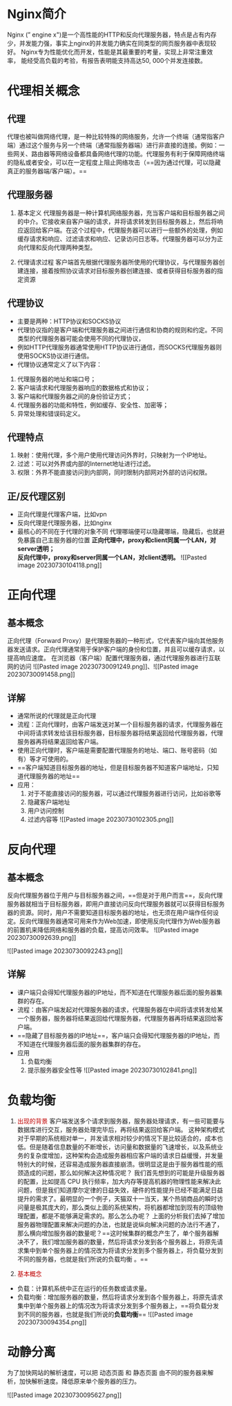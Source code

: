 # Nginx简介
Nginx (” engine x")是一个高性能的HTTP和反向代理服务器，特点是占有内存少，并发能力强，事实上nginx的并发能力确实在同类型的网页服务器中表现较好。
Nginx专为性能优化而开发，性能是其最重要的考量，实现上非常注重效率， 能经受高负载的考验，有报告表明能支持高达50, 000个并发连接数。
# 代理相关概念
## 代理
代理也被叫做网络代理，是一种比较特殊的网络服务，允许一个终端（通常指客户端）通过这个服务与另一个终端（通常指服务器端）进行非直接的连接。例如：一些网关、路由器等网络设备都具备网络代理的功能。代理服务有利于保障网络终端的隐私或者安全，可以在一定程度上阻止网络攻击（==因为通过代理，可以隐藏真正的服务器端/客户端）。==

## 代理服务器
1. 基本定义
代理服务器是一种计算机网络服务器，充当客户端和目标服务器之间的中介。它接收来自客户端的请求，并将请求转发到目标服务器上，然后将响应返回给客户端。在这个过程中，代理服务器可以进行一些额外的处理，例如缓存请求和响应、过滤请求和响应、记录访问日志等。代理服务器可以分为正向代理和反向代理两种类型。

2. 代理请求过程
客户端首先根据代理服务器所使用的代理协议，与代理服务器创建连接，接着按照协议请求对目标服务器创建连接、或者获得目标服务器的指定资源

## 代理协议
* 主要是两种：HTTP协议和SOCKS协议
* 代理协议指的是客户端和代理服务器之间进行通信和协商的规则和约定。不同类型的代理服务器可能会使用不同的代理协议，
* 例如HTTP代理服务器通常使用HTTP协议进行通信，而SOCKS代理服务器则使用SOCKS协议进行通信。
* 代理协议通常定义了以下内容：
1. 代理服务器的地址和端口号；
2. 客户端请求和代理服务器响应的数据格式和协议；
3. 客户端和代理服务器之间的身份验证方式；
4. 代理服务器的功能和特性，例如缓存、安全性、加密等；
5. 异常处理和错误码定义。
## 代理特点
1. 映射：使用代理，多个用户使用代理访问外界时，只映射为一个IP地址。
2. 过滤：可以对外界或内部的Internet地址进行过滤。
3. 权限：外界不能直接访问到内部网，同时限制内部网对外部的访问权限。
## 正/反代理区别
* 正向代理是代理客户端，比如vpn 
* 反向代理是代理服务器，比如nginx 
* 最核心的不同在于代理的对象不同 代理哪端便可以隐藏哪端，隐藏后，也就避免暴露自己主服务器的位置
**正向代理中，proxy和client同属一个LAN，对server透明；  
反向代理中，proxy和server同属一个LAN，对client透明。**
![[Pasted image 20230730104118.png]]
# 正向代理
## 基本概念
正向代理（Forward Proxy）是代理服务器的一种形式，它代表客户端向其他服务器发送请求。正向代理通常用于保护客户端的身份和位置，并且可以缓存请求，以提高响应速度。
在浏览器（客户端）配置代理服务器，通过代理服务器进行互联网的访问
![[Pasted image 20230730091249.png]]、![[Pasted image 20230730091458.png]]
## 详解
* 通常所说的代理就是正向代理
* 流程：正向代理时，由客户端发送对某一个目标服务器的请求，代理服务器在中间将请求转发给该目标服务器，目标服务器将结果返回给代理服务器，代理服务器再将结果返回给客户端。  
* 使用正向代理时，客户端是需要配置代理服务的地址、端口、账号密码（如有）等才可使用的。
* ==客户端知道目标服务器的地址，但是目标服务器不知道客户端地址，只知道代理服务器的地址==
* 应用：
	1. 对于不能直接访问的服务器，可以通过代理服务器进行访问，比如谷歌等
	2. 隐藏客户端地址
	3. 用户访问控制
	4. 过滤内容等
![[Pasted image 20230730102305.png]]



# 反向代理
## 基本概念
反向代理服务器位于用户与目标服务器之间，==但是对于用户而言==，反向代理服务器就相当于目标服务器，即用户直接访问反向代理服务器就可以获得目标服务器的资源。同时，用户不需要知道目标服务器的地址，也无须在用户端作任何设定。反向代理服务器通常可用来作为Web加速，即使用反向代理作为Web服务器的前置机来降低网络和服务器的负载，提高访问效率。
![[Pasted image 20230730092639.png]]

![[Pasted image 20230730092243.png]]

## 详解
* 课户端只会得知代理服务器的IP地址，而不知道在代理服务器后面的服务器集群的存在。
* 流程：由客户端发起对代理服务器的请求，代理服务器在中间将请求转发给某一个服务器，服务器将结果返回给代理服务器，代理服务器再将结果返回给客户端。
* ==隐藏了目标服务器的IP地址==，客户端只会得知代理服务器的IP地址，而不知道在代理服务器后面的服务器集群的存在。
* 应用
	1. 负载均衡
	2. 提示服务器安全性等
![[Pasted image 20230730102841.png]]

# 负载均衡
1. <font color="#c00000">出现的背景</font>
客户端发送多个请求到服务器，服务器处理请求，有一些可能要与数据库进行交互，服务器处理完毕后，再将结果返回给客户端。
这种架构模式对于早期的系统相对单一，并发请求相对较少的情况下是比较适合的，成本也低。但是随着信息数量的不断增长，访问量和数据量的飞速增长，以及系统业务的复杂度增加，这种架构会造成服务器相应客户端的请求日益缓慢，并发量特别大的时候，还容易造成服务器直接崩溃。很明显这是由于服务器性能的瓶颈造成的问题，那么如何解决这种情况呢？
我们首先想到的可能是升级服务器的配置，比如提高 CPU 执行频率，加大内存等提高机器的物理性能来解决此问题，但是我们知道摩尔定律的日益失效，硬件的性能提升已经不能满足日益提升的需求了。最明显的一个例子，天猫双十一当天，某个热销商品的瞬时访问量是极其庞大的，那么类似上面的系统架构，将机器都增加到现有的顶级物理配置，都是不能够满足需求的。那么怎么办呢？
上面的分析我们去掉了增加服务器物理配置来解决问题的办法，也就是说纵向解决问题的办法行不通了，那么横向增加服务器的数量呢？==这时候集群的概念产生了，单个服务器解决不了，我们增加服务器的数量，然后将请求分发到各个服务器上，将原先请求集中到单个服务器上的情况改为将请求分发到多个服务器上，将负载分发到不同的服务器，也就是我们所说的负载均衡 。==

2. <font color="#c00000">基本概念</font>
* 负载：计算机系统中正在运行的任务数或请求量。
* 负载均衡：增加服务器的数量，然后将请求分发到各个服务器上，将原先请求集中到单个服务器上的情况改为将请求分发到多个服务器上，==将负载分发到不同的服务器，也就是我们所说的**负载均衡**==
![[Pasted image 20230730094354.png]]
# 动静分离
为了加快网站的解析速度，可以把 动态页面 和 静态页面 由不同的服务器来解析，加快解析速度。降低原来单个服务器的压力。

![[Pasted image 20230730095627.png]]

